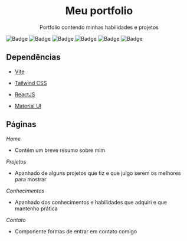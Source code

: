 <h1 align="center">Meu portfolio</h1>

<p align="center">Portfolio contendo minhas habilidades e projetos</p>

![Badge](https://img.shields.io/badge/Version-3.2.0-brightgreen?style=for-the-badge&logo=ghost)
![Badge](https://img.shields.io/badge/Tailwind-^3.1.8-blue?style=for-the-badge&logo=ghost)
![Badge](https://img.shields.io/badge/MUI-^5.10.6-blue?style=for-the-badge&logo=ghost)
![Badge](https://img.shields.io/badge/Vite-^3.1.0-blueviolet?style=for-the-badge&logo=ghost)
![Badge](https://img.shields.io/badge/License-ISC-brightgreen?style=for-the-badge&logo=ghost)
![Badge](https://img.shields.io/badge/Status-Finished-brightgreen?style=for-the-badge&logo=ghost)

## Dependências

- [Vite](https://vitejs.dev)

- [Tailwind CSS](https://tailwindcss.com)

- [ReactJS](https://reactjs.org)

- [Material UI](https://mui.com)

## Páginas

*Home*

- Contém um breve resumo sobre mim

*Projetos*

- Apanhado de alguns projetos que fiz e que julgo serem os melhores para mostrar

*Conhecimentos*

- Apanhado dos conhecimentos e habilidades que adquiri e que mantenho prática

*Contato*
 
 - Componente formas de entrar em contato comigo
